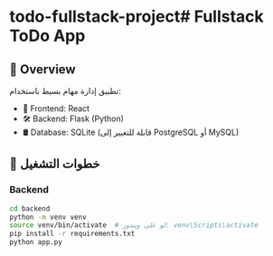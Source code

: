 # todo-fullstack-project# Fullstack ToDo App

## 🧠 Overview
تطبيق إدارة مهام بسيط باستخدام:
- 🧩 Frontend: React
- 🛠️ Backend: Flask (Python)
- 🛢️ Database: SQLite (قابلة للتغيير إلى PostgreSQL أو MySQL)

## 🚀 خطوات التشغيل

### Backend
```bash
cd backend
python -m venv venv
source venv/bin/activate  # لو على ويندوز: venv\Scripts\activate
pip install -r requirements.txt
python app.py
